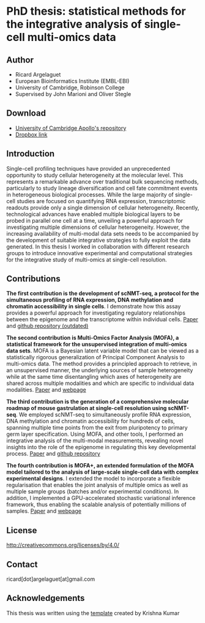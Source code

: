 # PhD thesis: statistical methods for the integrative analysis of single-cell multi-omics data

## Author 

- Ricard Argelaguet  
- European Bioinformatics Institute (EMBL-EBI)  
- University of Cambridge, Robinson College  
- Supervised by John Marioni and Oliver Stegle  

## Download

- [University of Cambridge Apollo's repository](https://www.repository.cam.ac.uk/handle/1810/315822)  
- [Dropbox link](https://www.dropbox.com/s/4j7gasasvck206j/thesis.pdf?dl=0)


## Introduction

Single-cell profiling techniques have provided an unprecedented opportunity to study cellular heterogeneity at the molecular level. This represents a remarkable advance over traditional bulk sequencing methods, particularly to study lineage diversification and cell fate commitment events in heterogeneous biological processes. While the large majority of single-cell studies are focused on quantifying RNA expression, transcriptomic readouts provide only a single dimension of cellular heterogeneity. Recently, technological advances have enabled multiple biological layers to be probed in parallel one cell at a time, unveiling a powerful approach for investigating multiple dimensions of cellular heterogeneity. However, the increasing availability of multi-modal data sets needs to be accompanied by the development of suitable integrative strategies to fully exploit the data generated. In this thesis I worked in collaboration with different research groups to introduce innovative experimental and computational strategies for the integrative study of multi-omics at single-cell resolution.

## Contributions

**The first contribution is the development of scNMT-seq, a protocol for the simultaneous profiling of RNA expression, DNA methylation and chromatin accessibility in single cells**. I demonstrate how this assay provides a powerful approach for investigating regulatory relationships between the epigenome and the transcriptome within individual cells. [Paper](https://www.nature.com/articles/s41467-018-03149-4) and [github repository (outdated)](https://github.com/PMBio/scNMT-seq)

**The second contribution is Multi-Omics Factor Analysis (MOFA), a statistical framework for the unsupervised integration of multi-omics data sets**. MOFA is a Bayesian latent variable model that can be viewed as a statistically rigorous generalization of Principal Component Analysis to multi-omics data. The method provides a principled approach to retrieve, in an unsupervised manner, the underlying sources of sample heterogeneity while at the same time disentangling which axes of heterogeneity are shared across multiple modalities and which are specific to individual data modalities. [Paper](https://www.embopress.org/doi/10.15252/msb.20178124) and [webpage](https://biofam.github.io/MOFA2/)

**The third contribution is the generation of a comprehensive molecular roadmap of mouse gastrulation at single-cell resolution using scNMT-seq**. We employed scNMT-seq to simultaneously profile RNA expression, DNA methylation and chromatin accessibility for hundreds of cells, spanning multiple time points from the exit from pluripotency to primary germ layer specification. Using MOFA, and other tools, I performed an integrative analysis of the multi-modal measurements, revealing novel insights into the role of the epigenome in regulating this key developmental process. [Paper](https://www.nature.com/articles/s41586-019-1825-8) and [github repository](https://github.com/rargelaguet/scnmt_gastrulation)

**The fourth contribution is MOFA+, an extended formulation of the MOFA model tailored to the analysis of large-scale single-cell data with complex experimental designs**. I extended the model to incorporate a flexible regularisation that enables the joint analysis of multiple omics as well as multiple sample groups (batches and/or experimental conditions). In addition, I implemented a GPU-accelerated stochastic variational inference framework, thus enabling the scalable analysis of potentially millions of samples. [Paper](https://genomebiology.biomedcentral.com/articles/10.1186/s13059-020-02015-1) and [webpage](https://biofam.github.io/MOFA2/)

## License

http://creativecommons.org/licenses/by/4.0/

## Contact

ricard[dot]argelaguet[at]gmail.com

## Acknowledgements 

This thesis was written using the [template](https://github.com/kks32/phd-thesis-template ) created by Krishna Kumar